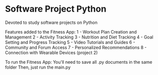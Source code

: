 # Software Project Python
 Devoted to study software projects on Python

Features added to the Fitness App:
1 - Workout Plan Creation and Management
2 - Activity Tracking
3 - Nutrition and Diet Tracking
4 - Goal Setting and Progress Tracking
5 - Video Tutorials and Guides
6 - Community and Forum Access
7 - Personalized Recommendations
8 - Connection with Wearable Devices (project 2)

To run the Fitness App:
You'll need to save all .py documents in the same folder
Then, just run the main.py